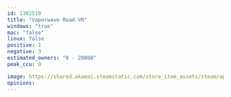 ```yaml
---
id: 1302510
title: "Vaporwave Road VR"
windows: "true"
mac: "false"
linux: false
positive: 1
negative: 3
estimated_owners: "0 - 20000"
peak_ccu: 0

image: https://shared.akamai.steamstatic.com/store_item_assets/steam/apps/1302510/header.jpg?t=1713671107
opinions:
---
```

